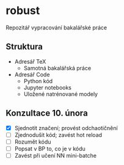 
# robust

Repozitář vypracování bakalářské práce

## Struktura

* Adresář TeX
  * Samotná bakalářská práce
* Adresář Code
  * Python kód
  * Jupyter notebooks
  * Uložené natrénované modely

## Konzultace 10. února

* [x] Sjednotit značení; provést odchaotičnění
* [ ] Zjednodušit kód; zavést hot reload
* [ ] Rozumět kódu
* [ ] Popsat v BP to, co je v kódu
* [ ] Zavést při učení NN mini-batche

